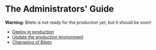 # The Administrators' Guide

**Warning:** Bileto is not ready for the production yet, but it should be soon!

- [Deploy in production](/docs/administrators/deploy.md)
- [Update the production environment](/docs/administrators/update.md)
- [Changelog of Bileto](/CHANGELOG.md)
